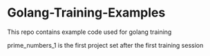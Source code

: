 # Golang-Training-Examples
This repo contains example code used for golang training

prime_numbers_1 is the first project set after the first training session